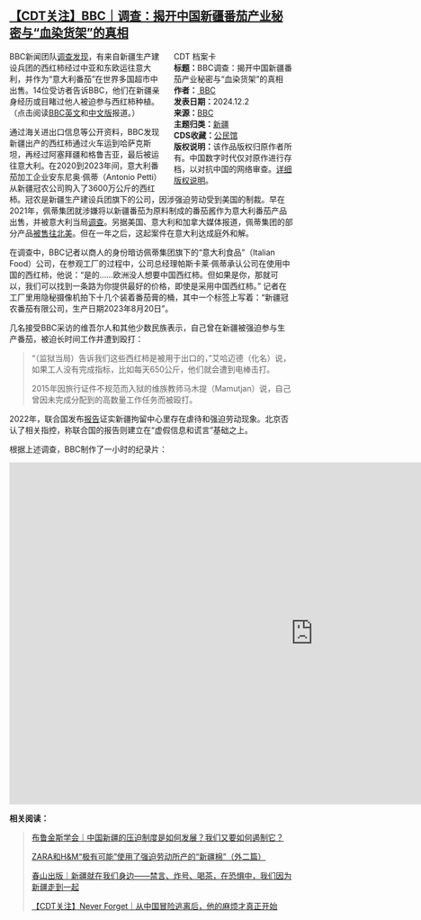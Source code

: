 <!--1733587465000-->
[【CDT关注】BBC｜调查：揭开中国新疆番茄产业秘密与“血染货架”的真相](https://chinadigitaltimes.net/chinese/713747.html)
------

<div style="width:42%;float:right;padding-left:20px"><div class="su-spoiler su-spoiler-style-fancy su-spoiler-icon-chevron-circle" data-scroll-offset="0" data-anchor-in-url="no"><div class="su-spoiler-title" tabindex="0" role="button"><span class="su-spoiler-icon"></span>CDT 档案卡</div><div class="su-spoiler-content su-u-clearfix su-u-trim"><strong>标题：</strong>BBC调查：揭开中国新疆番茄产业秘密与“血染货架”的真相<br><strong>作者：</strong><a href="https://chinadigitaltimes.net/space/BBC" target="_blank"> BBC</a><br><strong>发表日期：</strong>2024.12.2<br><strong>来源：</strong><a href="https://www.bbc.com/news/articles/crezlw4y152o" target="_blank">BBC</a><br><strong>主题归类：</strong><a href="https://chinadigitaltimes.net/space/新疆" target="_blank">新疆</a><br><strong>CDS收藏：</strong><a href="https://chinadigitaltimes.net/space/%E5%85%AC%E6%B0%91%E9%A6%86" target="_blank" rel="noopener">公民馆</a><br><strong>版权说明：</strong>该作品版权归原作者所有。中国数字时代仅对原作进行存档，以对抗中国的网络审查。<a href="https://chinadigitaltimes.net/chinese/copyright">详细版权说明</a>。</div></div></div><p>BBC新闻团队<a href="https://www.bbc.com/zhongwen/articles/cjwl362ye4go/simp" title="调查发现">调查发现</a>，有来自新疆生产建设兵团的西红柿经过中亚和东欧运往意大利，并作为“意大利番茄”在世界多国超市中出售。14位受访者告诉BBC，他们在新疆亲身经历或目睹过他人被迫参与西红柿种植。（点击阅读<a href="https://www.bbc.com/news/articles/crezlw4y152o" title="BBC英文">BBC英文</a>和<a href="https://www.bbc.com/zhongwen/articles/cvgnnxz05peo/simp" title="中文版">中文版</a>报道。）</p><p>通过海关进出口信息等公开资料，BBC发现新疆出产的西红柿通过火车运到哈萨克斯坦，再经过阿塞拜疆和格鲁吉亚，最后被运往意大利。在2020到2023年间，意大利番茄加工企业安东尼奥·佩蒂（Antonio Petti）从新疆冠农公司购入了3600万公斤的西红柿。冠农是新疆生产建设兵团旗下的公司，因涉强迫劳动受到美国的制裁。早在2021年，佩蒂集团就涉嫌将以新疆番茄为原料制成的番茄酱作为意大利番茄产品出售，并被意大利当局<a href="https://www.cbc.ca/news/canada/marketplace-tomato-products-investigation-1.6227359" title="调查">调查</a>。另据美国、意大利和加拿大媒体报道，佩蒂集团的部分产品<a href="https://www.business-humanrights.org/my/latest-news/canada-grocers-found-to-have-imported-xinjiang-tomato-products-incl-company-responses/" title="被售往北美">被售往北美</a>。但在一年之后，这起案件在意大利达成庭外和解。</p><p>在调查中，BBC记者以商人的身份暗访佩蒂集团旗下的“意大利食品”（Italian Food）公司，在参观工厂的过程中，公司总经理帕斯卡莱·佩蒂承认公司在使用中国的西红柿，他说：“是的……欧洲没人想要中国西红柿。但如果是你，那就可以，我们可以找到一条路为你提供最好的价格，即使是采用中国西红柿。” 记者在工厂里用隐秘摄像机拍下十几个装着番茄膏的桶，其中一个标签上写着：“新疆冠农番茄有限公司，生产日期2023年8月20日”。</p><p>几名接受BBC采访的维吾尔人和其他少数民族表示，自己曾在新疆被强迫参与生产番茄，被迫长时间工作并遭到殴打：</p><blockquote><p>“（监狱当局）告诉我们这些西红柿是被用于出口的，”艾哈迈德（化名）说，如果工人没有完成指标，比如每天650公斤，他们就会遭到电棒击打。</p><p>2015年因旅行证件不规范而入狱的维族教师马木提（Mamutjan）说，自己曾因未完成分配到的高数量工作任务而被殴打。</p></blockquote><p>2022年，联合国发布<a href="https://www.ohchr.org/sites/default/files/documents/countries/2022-08-31/22-08-31-final-assesment.pdf" title="报告">报告</a>证实新疆拘留中心里存在虐待和强迫劳动现象。北京否认了相关指控，称联合国的报告则建立在“虚假信息和谎言”基础之上。</p><p>根据上述调查，BBC制作了一小时的纪录片：</p><p><iframe title="BBC調查：揭開中國新疆番茄產業秘密與「血染貨架」的真相－ BBC News 中文" width="1080" height="608" src="https://www.youtube.com/embed/0a6qjm5m7DE?feature=oembed" frameborder="0" allow="accelerometer; autoplay; clipboard-write; encrypted-media; gyroscope; picture-in-picture; web-share" referrerpolicy="strict-origin-when-cross-origin" allowfullscreen=""></iframe></p><p><strong>相关阅读：</strong></p><blockquote><p><a href="https://chinadigitaltimes.net/chinese/713407.html" title="布鲁金斯学会｜中国新疆的压迫制度是如何发展？我们又要如何遏制它？">布鲁金斯学会｜中国新疆的压迫制度是如何发展？我们又要如何遏制它？</a></p><p><a href="https://chinadigitaltimes.net/chinese/703012.html" title="ZARA和H&amp;M“极有可能”使用了强迫劳动所产的“新疆棉”（外二篇）">ZARA和H&amp;M“极有可能”使用了强迫劳动所产的“新疆棉”（外二篇）</a></p><p><a href="https://chinadigitaltimes.net/chinese/704974.html" title="春山出版｜新疆就在我们身边——禁言、炸号、喝茶，在恐惧中，我们因为新疆走到一起">春山出版｜新疆就在我们身边——禁言、炸号、喝茶，在恐惧中，我们因为新疆走到一起</a></p><p><a href="https://chinadigitaltimes.net/chinese/713054.html" title="【CDT关注】Never Forget｜从中国冒险逃离后，他的麻烦才真正开始">【CDT关注】Never Forget｜从中国冒险逃离后，他的麻烦才真正开始</a></p></blockquote><div class="addtoany_share_save_container addtoany_content addtoany_content_bottom"><div class="a2a_kit a2a_kit_size_32 addtoany_list" data-a2a-url="https://chinadigitaltimes.net/chinese/713747.html" data-a2a-title="【CDT关注】BBC｜调查：揭开中国新疆番茄产业秘密与“血染货架”的真相"><a class="a2a_button_facebook" href="https://www.addtoany.com/add_to/facebook?linkurl=https%3A%2F%2Fchinadigitaltimes.net%2Fchinese%2F713747.html&amp;linkname=%E3%80%90CDT%E5%85%B3%E6%B3%A8%E3%80%91BBC%EF%BD%9C%E8%B0%83%E6%9F%A5%EF%BC%9A%E6%8F%AD%E5%BC%80%E4%B8%AD%E5%9B%BD%E6%96%B0%E7%96%86%E7%95%AA%E8%8C%84%E4%BA%A7%E4%B8%9A%E7%A7%98%E5%AF%86%E4%B8%8E%E2%80%9C%E8%A1%80%E6%9F%93%E8%B4%A7%E6%9E%B6%E2%80%9D%E7%9A%84%E7%9C%9F%E7%9B%B8" title="Facebook" rel="nofollow noopener" target="_blank"></a><a class="a2a_button_twitter" href="https://www.addtoany.com/add_to/twitter?linkurl=https%3A%2F%2Fchinadigitaltimes.net%2Fchinese%2F713747.html&amp;linkname=%E3%80%90CDT%E5%85%B3%E6%B3%A8%E3%80%91BBC%EF%BD%9C%E8%B0%83%E6%9F%A5%EF%BC%9A%E6%8F%AD%E5%BC%80%E4%B8%AD%E5%9B%BD%E6%96%B0%E7%96%86%E7%95%AA%E8%8C%84%E4%BA%A7%E4%B8%9A%E7%A7%98%E5%AF%86%E4%B8%8E%E2%80%9C%E8%A1%80%E6%9F%93%E8%B4%A7%E6%9E%B6%E2%80%9D%E7%9A%84%E7%9C%9F%E7%9B%B8" title="Twitter" rel="nofollow noopener" target="_blank"></a><a class="a2a_button_telegram" href="https://www.addtoany.com/add_to/telegram?linkurl=https%3A%2F%2Fchinadigitaltimes.net%2Fchinese%2F713747.html&amp;linkname=%E3%80%90CDT%E5%85%B3%E6%B3%A8%E3%80%91BBC%EF%BD%9C%E8%B0%83%E6%9F%A5%EF%BC%9A%E6%8F%AD%E5%BC%80%E4%B8%AD%E5%9B%BD%E6%96%B0%E7%96%86%E7%95%AA%E8%8C%84%E4%BA%A7%E4%B8%9A%E7%A7%98%E5%AF%86%E4%B8%8E%E2%80%9C%E8%A1%80%E6%9F%93%E8%B4%A7%E6%9E%B6%E2%80%9D%E7%9A%84%E7%9C%9F%E7%9B%B8" title="Telegram" rel="nofollow noopener" target="_blank"></a><a class="a2a_button_reddit" href="https://www.addtoany.com/add_to/reddit?linkurl=https%3A%2F%2Fchinadigitaltimes.net%2Fchinese%2F713747.html&amp;linkname=%E3%80%90CDT%E5%85%B3%E6%B3%A8%E3%80%91BBC%EF%BD%9C%E8%B0%83%E6%9F%A5%EF%BC%9A%E6%8F%AD%E5%BC%80%E4%B8%AD%E5%9B%BD%E6%96%B0%E7%96%86%E7%95%AA%E8%8C%84%E4%BA%A7%E4%B8%9A%E7%A7%98%E5%AF%86%E4%B8%8E%E2%80%9C%E8%A1%80%E6%9F%93%E8%B4%A7%E6%9E%B6%E2%80%9D%E7%9A%84%E7%9C%9F%E7%9B%B8" title="Reddit" rel="nofollow noopener" target="_blank"></a><a class="a2a_button_whatsapp" href="https://www.addtoany.com/add_to/whatsapp?linkurl=https%3A%2F%2Fchinadigitaltimes.net%2Fchinese%2F713747.html&amp;linkname=%E3%80%90CDT%E5%85%B3%E6%B3%A8%E3%80%91BBC%EF%BD%9C%E8%B0%83%E6%9F%A5%EF%BC%9A%E6%8F%AD%E5%BC%80%E4%B8%AD%E5%9B%BD%E6%96%B0%E7%96%86%E7%95%AA%E8%8C%84%E4%BA%A7%E4%B8%9A%E7%A7%98%E5%AF%86%E4%B8%8E%E2%80%9C%E8%A1%80%E6%9F%93%E8%B4%A7%E6%9E%B6%E2%80%9D%E7%9A%84%E7%9C%9F%E7%9B%B8" title="WhatsApp" rel="nofollow noopener" target="_blank"></a><a class="a2a_button_email" href="https://www.addtoany.com/add_to/email?linkurl=https%3A%2F%2Fchinadigitaltimes.net%2Fchinese%2F713747.html&amp;linkname=%E3%80%90CDT%E5%85%B3%E6%B3%A8%E3%80%91BBC%EF%BD%9C%E8%B0%83%E6%9F%A5%EF%BC%9A%E6%8F%AD%E5%BC%80%E4%B8%AD%E5%9B%BD%E6%96%B0%E7%96%86%E7%95%AA%E8%8C%84%E4%BA%A7%E4%B8%9A%E7%A7%98%E5%AF%86%E4%B8%8E%E2%80%9C%E8%A1%80%E6%9F%93%E8%B4%A7%E6%9E%B6%E2%80%9D%E7%9A%84%E7%9C%9F%E7%9B%B8" title="Email" rel="nofollow noopener" target="_blank"></a><a class="a2a_button_copy_link" href="https://www.addtoany.com/add_to/copy_link?linkurl=https%3A%2F%2Fchinadigitaltimes.net%2Fchinese%2F713747.html&amp;linkname=%E3%80%90CDT%E5%85%B3%E6%B3%A8%E3%80%91BBC%EF%BD%9C%E8%B0%83%E6%9F%A5%EF%BC%9A%E6%8F%AD%E5%BC%80%E4%B8%AD%E5%9B%BD%E6%96%B0%E7%96%86%E7%95%AA%E8%8C%84%E4%BA%A7%E4%B8%9A%E7%A7%98%E5%AF%86%E4%B8%8E%E2%80%9C%E8%A1%80%E6%9F%93%E8%B4%A7%E6%9E%B6%E2%80%9D%E7%9A%84%E7%9C%9F%E7%9B%B8" title="Copy Link" rel="nofollow noopener" target="_blank"></a><a class="a2a_dd addtoany_share_save addtoany_share" href="https://www.addtoany.com/share"></a></div></div>
